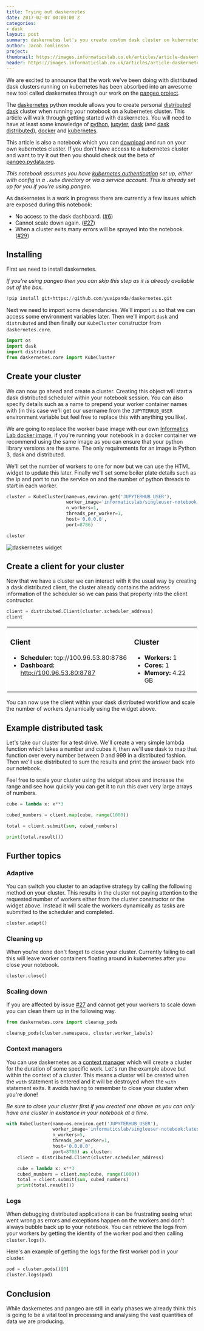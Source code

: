 ```yaml
---
title: Trying out daskernetes
date: 2017-02-07 00:00:00 Z
categories:
- dask
layout: post
summary: daskernetes let's you create custom dask cluster on kubernetes
author: Jacob Tomlinson
project:
thumbnail: https://images.informaticslab.co.uk/articles/article-daskernetes/03827d69b285a2ade56749d1ab7f3b67.png
header: https://images.informaticslab.co.uk/articles/article-daskernetes/3898d09e9bbd5ffdb6d717600d48250e.png
---
```


We are excited to announce that the work we've been doing with distributed dask clusters running on kubernetes has been absorbed into an awesome new tool called daskernetes through our work on the [pangeo project](http://matthewrocklin.com/blog/work/2018/01/22/pangeo-2).

The [daskernetes](https://github.com/dask/daskernetes) python module allows you to create personal [distributed dask](https://distributed.readthedocs.io/en/latest/) cluster when running your notebook on a kubernetes cluster. This article will walk through getting started with daskernetes. You will need to have at least some knowledge of [python](https://www.python.org/), [jupyter](http://jupyter.org/), [dask](https://dask.pydata.org/en/latest/) (and [dask distributed](https://distributed.readthedocs.io/en/latest/)), [docker](https://www.docker.com/) and [kubernetes](https://kubernetes.io/).

This article is also a notebook which you can [download](https://gist.github.com/jacobtomlinson/f4365393463fc3247f494673de110263) and run on your own kubernetes cluster. If you don't have access to a kubernetes cluster and want to try it out then you should check out the beta of [pangeo.pydata.org](http://pangeo.pydata.org).

_This notebook assumes you have [kubernetes authentication](https://kubernetes.io/docs/admin/accessing-the-api/) set up, either with config in a `.kube` directory or via a service account. This is already set up for you if you're using pangeo._

As daskernetes is a work in progress there are currently a few issues which are exposed during this notebook:
 - No access to the dask dashboard. ([#6](https://github.com/dask/daskernetes/issues/6))
 - Cannot scale down again. ([#27](https://github.com/dask/daskernetes/issues/27))
 - When a  cluster exits many errors will be sprayed into the notebook. ([#29](https://github.com/dask/daskernetes/issues/29))

## Installing
First we need to install daskernetes.

_If you're using pangeo then you can skip this step as it is already available out of the box._


```python
!pip install git+https://github.com/yuvipanda/daskernetes.git
```

Next we need to import some dependancies. We'll import `os` so that we can access some environment variables later. Then we'll import `dask` and `distrubuted` and then finally our `KubeCluster` constructor from `daskernetes.core`.


```python
import os
import dask
import distributed
from daskernetes.core import KubeCluster
```

## Create your cluster
We can now go ahead and create a cluster. Creating this object will start a dask distributed scheduler within your notebook session. You can also specify details such as a name to prepend your worker container names with (in this case we'll get our username from the `JUPYTERHUB_USER` environment variable but feel free to replace this with anything you like).

We are going to replace the worker base image with our own [Informatics Lab docker image](https://github.com/met-office-lab/singleuser-notebook), if you're running your notebook in a docker container we recommend using the same image as you can ensure that your python library versions are the same. The only requirements for an image is Python 3, dask and distributed.

We'll set the number of workers to one for now but we can use the HTML widget to update this later. Finally we'll set some boiler plate details such as the ip and port to run the service on and the number of python threads to start in each worker.


```python
cluster = KubeCluster(name=os.environ.get('JUPYTERHUB_USER'),
                      worker_image='informaticslab/singleuser-notebook:latest',
                      n_workers=1,
                      threads_per_worker=1,
                      host='0.0.0.0',
                      port=8786)
```


```python
cluster
```

![daskernetes widget](https://images.informaticslab.co.uk/articles/article-daskernetes/d352529d3b94a7f0215cd81e7de1b651.png)


## Create a client for your cluster
Now that we have a cluster we can interact with it the usual way by creating a dask distributed client, the cluster already contains the address information of the scheduler so we can pass that property into the client contructor.


```python
client = distributed.Client(cluster.scheduler_address)
client
```




<table style="border: 2px solid white;">
<tr>
<td style="vertical-align: top; border: 0px solid white">
<h3>Client</h3>
<ul>
  <li><b>Scheduler: </b>tcp://100.96.53.80:8786
  <li><b>Dashboard: </b><a href='http://100.96.53.80:8787' target='_blank'>http://100.96.53.80:8787</a>
</ul>
</td>
<td style="vertical-align: top; border: 0px solid white">
<h3>Cluster</h3>
<ul>
  <li><b>Workers: </b>1</li>
  <li><b>Cores: </b>1</li>
  <li><b>Memory: </b>4.22 GB</li>
</ul>
</td>
</tr>
</table>



You can now use the client within your dask distributed workflow and scale the number of workers dynamically using the widget above.

## Example distributed task
Let's take our cluster for a test drive. We'll create a very simple lambda function which takes a number and cubes it, then we'll use dask to map that function over every number between 0 and 999 in a distributed fashion. Then we'll use distributed to sum the results and print the answer back into our notebook.

Feel free to scale your cluster using the widget above and increase the range and see how quickly you can get it to run this over very large arrays of numbers.


```python
cube = lambda x: x**3

cubed_numbers = client.map(cube, range(1000))

total = client.submit(sum, cubed_numbers)

print(total.result())
```

## Further topics

### Adaptive
You can switch you cluster to an adaptive strategy by calling the following method on your cluster. This results in the cluster not paying attention to the requested number of workers either from the cluster constructor or the widget above. Instead it will scale the workers dynamically as tasks are submitted to the scheduler and completed.


```python
cluster.adapt()
```

### Cleaning up
When you're done don't forget to close your cluster. Currently failing to call this will leave worker containers floating around in kubernetes after you close your notebook.


```python
cluster.close()
```

### Scaling down
If you are affected by issue [#27](https://github.com/dask/daskernetes/issues/27) and cannot get your workers to scale down you can clean them up in the following way.


```python
from daskernetes.core import cleanup_pods

cleanup_pods(cluster.namespace, cluster.worker_labels)
```

### Context managers
You can use daskernetes as a [context manager](https://docs.python.org/3/library/contextlib.html) which will create a cluster for the duration of some specific work. Let's run the example above but within the context of a cluster. This means a cluster will be created when the `with` statement is entered and it will be destroyed when the `with` statement exits. It avoids having to remember to close your cluster when you're done!

_Be sure to close your cluster first if you created one above as you can only have one cluster in existance in your notebook at a time._


```python
with KubeCluster(name=os.environ.get('JUPYTERHUB_USER'),
                 worker_image='informaticslab/singleuser-notebook:latest',
                 n_workers=5,
                 threads_per_worker=1,
                 host='0.0.0.0',
                 port=8786) as cluster:
    client = distributed.Client(cluster.scheduler_address)

    cube = lambda x: x**3
    cubed_numbers = client.map(cube, range(1000))
    total = client.submit(sum, cubed_numbers)
    print(total.result())
```

### Logs
When debugging distributed applications it can be frustrating seeing what went wrong as errors and exceptions happen on the workers and don't always bubble back up to your notebook. You can retrieve the logs from your workers by getting the identity of the worker pod and then calling `cluster.logs()`.

Here's an example of getting the logs for the first worker pod in your cluster.


```python
pod = cluster.pods()[0]
cluster.logs(pod)
```

## Conclusion
While daskernetes and pangeo are still in early phases we already think this is going to be a vital tool in processing and analysing the vast quantities of data we are producing.
